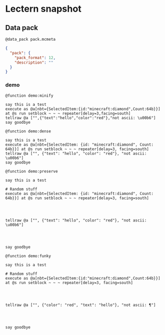 # Lectern snapshot

## Data pack

`@data_pack pack.mcmeta`

```json
{
  "pack": {
    "pack_format": 12,
    "description": ""
  }
}
```

### demo

`@function demo:minify`

```mcfunction
say this is a test
execute as @a[nbt={SelectedItem:{id:"minecraft:diamond",Count:64b}}] at @s run setblock ~ ~ ~ repeater[delay=3,facing=south]
tellraw @a ["",{"text":"hello","color":"red"},"not ascii: \u00b6"]
say goodbye
```

`@function demo:dense`

```mcfunction
say this is a test
execute as @a[nbt={SelectedItem: {id: "minecraft:diamond", Count: 64b}}] at @s run setblock ~ ~ ~ repeater[delay=3, facing=south]
tellraw @a ["", {"text": "hello", "color": "red"}, "not ascii: \u00b6"]
say goodbye
```

`@function demo:preserve`

```mcfunction
say this is a test

# Random stuff
execute as @a[nbt={SelectedItem: {id: "minecraft:diamond", Count: 64b}}] at @s run setblock ~ ~ ~ repeater[delay=3, facing=south]




tellraw @a ["", {"text": "hello", "color": "red"}, "not ascii: \u00b6"]




say goodbye
```

`@function demo:funky`

```mcfunction
say this is a test

# Random stuff
execute as @a[nbt={SelectedItem:{id:"minecraft:diamond",Count:64b}}] at @s run setblock ~ ~ ~ repeater[delay=3, facing=south]




tellraw @a ["", {"color": "red", "text": "hello"}, "not ascii: ¶"]




say goodbye
```
